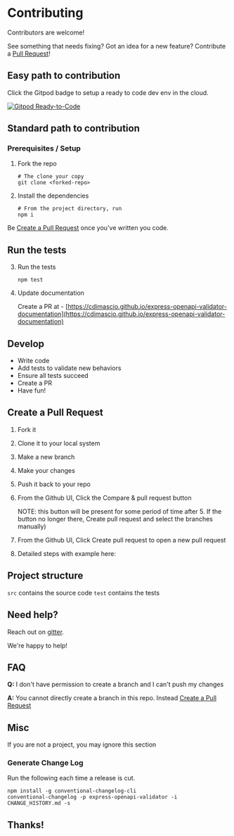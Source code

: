 # Contributing

Contributors are welcome!

See something that needs fixing? Got an idea for a new feature? Contribute a [Pull Request](#Create-a-Pull-Request)!

## Easy path to contribution
Click the Gitpod badge to setup a ready to code dev env in the cloud.

[![Gitpod Ready-to-Code](https://img.shields.io/badge/Gitpod-Ready--to--Code-blue?logo=gitpod)](https://gitpod.io/#https://github.com/cdimascio/express-openapi-validator)

## Standard path to contribution

### Prerequisites / Setup

1. Fork the repo

   ```shell
   # The clone your copy
   git clone <forked-repo>
   ```

2. Install the dependencies

   ```shell
   # From the project directory, run
   npm i
   ```
   
Be [Create a Pull Request](#create-a-pull-request) once you've written you code.

## Run the tests

3. Run the tests

   ```shell
   npm test
   ```

4. Update documentation

   Create a PR at - [https://cdimascio.github.io/express-openapi-validator-documentation](https://cdimascio.github.io/express-openapi-validator-documentation)

## Develop

- Write code
- Add tests to validate new behaviors
- Ensure all tests succeed
- Create a PR
- Have fun!

## Create a Pull Request

1. Fork it
2. Clone it to your local system
3. Make a new branch
4. Make your changes
5. Push it back to your repo
6. From the Github UI, Click the Compare & pull request button 

   NOTE: this button will be present for some period of time after 5. If the button no longer there, Create pull request and select the branches manually)
6. From the Github UI, Click Create pull request to open a new pull request
7. Detailed steps with example here:

## Project structure

`src` contains the source code
`test` contains the tests

## Need help?

Reach out on [gitter](https://gitter.im/cdimascio-oss/community).

We're happy to help!

## FAQ
**Q:** I don't have permission to create a branch and I can't push my changes

**A:** You cannot directly create a branch in this repo. Instead [Create a Pull Request](#create-a-pull-request)


## Misc 
If you are not a project, you may ignore this section

### Generate Change Log

Run the following each time a release is cut.

```shell
npm install -g conventional-changelog-cli
conventional-changelog -p express-openapi-validator -i CHANGE_HISTORY.md -s
```

## Thanks!
